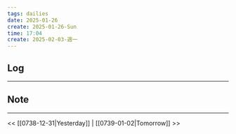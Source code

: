 ```yaml
---
tags: dailies  
date: 2025-01-26
create: 2025-01-26-Sun
time: 17:04
create: 2025-02-03-週一
---
```

## Log
---


## Note
---


<< [[0738-12-31|Yesterday]] | [[0739-01-02|Tomorrow]] >>